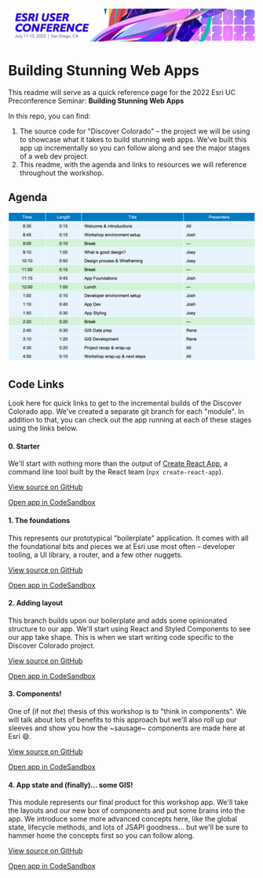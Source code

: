 ![Esri UC Banner](https://github.com/EsriPS/building-stunning-webapps-2022/blob/0-starter/uc-banner.jpg?raw=true)

# Building Stunning Web Apps

This readme will serve as a quick reference page for the 2022 Esri UC Preconference Seminar: **Building Stunning Web Apps**

In this repo, you can find:

1. The source code for "Discover Colorado" – the project we will be using to showcase what it takes to build stunning web apps. We've built this app up incrementally so you can follow along and see the major stages of a web dev project.
2. This readme, with the agenda and links to resources we will reference throughout the workshop.

## Agenda

![Workshop Agenda](https://github.com/EsriPS/building-stunning-webapps-2022/blob/0-starter/agenda.png?raw=true)

## Code Links

Look here for quick links to get to the incremental builds of the Discover Colorado app. We've created a separate git branch for each "module". In addition to that, you can check out the app running at each of these stages using the links below.

#### 0. Starter

We'll start with nothing more than the output of [Create React App](https://create-react-app.dev/), a command line tool built by the React team (`npx create-react-app`).

[View source on GitHub](https://github.com/EsriPS/building-stunning-webapps-2022/tree/0-starter)

[Open app in CodeSandbox](https://codesandbox.io/s/github/EsriPS/building-stunning-webapps-2022/tree/0-starter)

#### 1. The foundations

This represents our prototypical "boilerplate" application. It comes with all the foundational bits and pieces we at Esri use most often – developer tooling, a UI library, a router, and a few other nuggets.

[View source on GitHub](https://github.com/EsriPS/building-stunning-webapps-2022/tree/1-foundations)

[Open app in CodeSandbox](https://codesandbox.io/s/github/EsriPS/building-stunning-webapps-2022/tree/1-foundations)

#### 2. Adding layout

This branch builds upon our boilerplate and adds some opinionated structure to our app. We'll start using React and Styled Components to see our app take shape. This is when we start writing code specific to the Discover Colorado project.

[View source on GitHub](https://github.com/EsriPS/building-stunning-webapps-2022/tree/2-layout)

[Open app in CodeSandbox](https://codesandbox.io/s/github/EsriPS/building-stunning-webapps-2022/tree/2-layout)

#### 3. Components!

One of (if not _the_) thesis of this workshop is to "think in components". We will talk about lots of benefits to this approach but we'll also roll up our sleeves and show you how the ~sausage~ components are made here at Esri 😄.

[View source on GitHub](https://github.com/EsriPS/building-stunning-webapps-2022/tree/3-components)

[Open app in CodeSandbox](https://codesandbox.io/s/github/EsriPS/building-stunning-webapps-2022/tree/3-components)

#### 4. App state and (finally)... some GIS!

This module represents our final product for this workshop app. We'll take the layouts and our new box of components and put some brains into the app. We introduce some more advanced concepts here, like the global state, lifecycle methods, and lots of JSAPI goodness... but we'll be sure to hammer home the concepts first so you can follow along.

[View source on GitHub](https://github.com/EsriPS/building-stunning-webapps-2022/tree/4-state-and-map)

[Open app in CodeSandbox](https://codesandbox.io/s/github/EsriPS/building-stunning-webapps-2022/tree/4-state-and-map)
